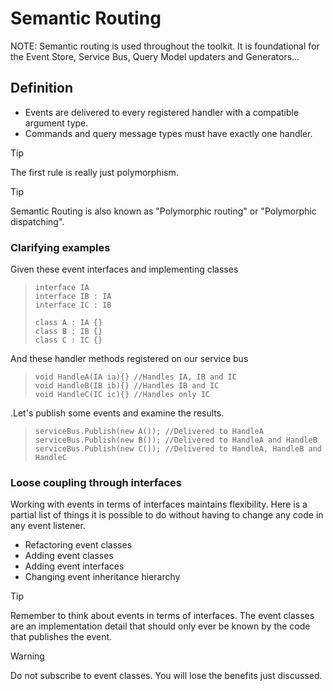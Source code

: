 # Semantic Routing
NOTE: Semantic routing is used throughout the toolkit. It is foundational for the Event Store, Service Bus, Query Model updaters and Generators...


## Definition
* Events are delivered to every registered handler with a compatible argument type.
* Commands and query message types must have exactly one handler.

> [!TIP]
> The first rule is really just polymorphism.

> [!TIP]
> Semantic Routing is also known as "Polymorphic routing" or "Polymorphic  dispatching".

### Clarifying examples

Given these event interfaces and implementing classes

>     interface IA
>     interface IB : IA
>     interface IC : IB
>     
>     class A : IA {}
>     class B : IB {}
>     class C : IC {}

And these handler methods registered on our service bus
>     void HandleA(IA ia){} //Handles IA, IB and IC
>     void HandleB(IB ib){} //Handles IB and IC
>     void HandleC(IC ic){} //Handles only IC


.Let's publish some events and examine the results.

>     serviceBus.Publish(new A()); //Delivered to HandleA
>     serviceBus.Publish(new B()); //Delivered to HandleA and HandleB
>     serviceBus.Publish(new C()); //Delivered to HandleA, HandleB and HandleC


### Loose coupling through interfaces
Working with events in terms of interfaces maintains flexibility.
Here is a partial list of things it is possible to do without having to change any code in any event listener.

* Refactoring event classes
* Adding event classes
* Adding event interfaces
* Changing event inheritance hierarchy

> [!TIP]
> Remember to think about events in terms of interfaces. The event classes are an implementation detail that should only ever be known by the code that publishes the event.

> [!WARNING]
> Do not subscribe to event classes. You will lose the benefits just discussed.

